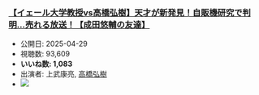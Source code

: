 ### [【イェール大学教授vs高橋弘樹】天才が新発見！自販機研究で判明…売れる放送！【成田悠輔の友達】](https://www.youtube.com/watch?v=xVGY3ia71w4)
-   公開日: 2025-04-29
-   視聴数: 93,609
-   **いいね数: 1,083**
-   出演者: 上武康亮, [高橋弘樹](/rehacq_fan/people/高橋弘樹 "wikilink")
- [![](https://img.youtube.com/vi/xVGY3ia71w4/hqdefault.jpg)](https://www.youtube.com/watch?v=xVGY3ia71w4)
